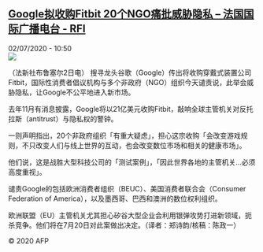 <!--1593687323000-->
[Google拟收购Fitbit 20个NGO痛批威胁隐私 – 法国国际广播电台 - RFI](http://www.rfi.fr//cn/contenu/20200702-google%E6%8B%9F%E6%94%B6%E8%B4%ADfitbit-20%E4%B8%AAngo%E7%97%9B%E6%89%B9%E5%A8%81%E8%83%81%E9%9A%90%E7%A7%81)
------

<div>02/07/2020 - 10:50</div><img src="https://s.rfi.fr/media/display/20203dea-bc49-11ea-ba19-005056a98db9/w:310/p:16x9/eco0003b.200702165001.jpg"><div class="t-content__body u-clearfix"><div class="m-interstitial"></div><p>（法新社布鲁塞尔2日电）    搜寻龙头谷歌（Google）传出将收购穿戴式装置公司Fitbit，国际性消费者倡议机构与多个非政府（NGO）组织今天谴责说，此举会威胁隐私，让Google不公平地进入新市场。</p><p>    去年11月有消息披露，Google将以21亿美元收购Fitbit，敲响全球主管机关对反托拉斯（antitrust）与隐私权的警钟。</p><p>    一则声明指出，20个非政府组织「有重大疑虑」，担心这宗收购「会改变游戏规则，不只改变人们与线上世界的互动，也会改变数位市场和相关的健康市场」。</p><p>    他们说，这是战胜大型科技公司的「测试案例」，「因此世界各地的主管机关...必须高度重视」。</p><p>    谴责Google的包括欧洲消费者组织（BEUC）、美国消费者联合会（Consumer Federation of America），以及墨西哥、巴西和澳洲的数位权利组织。</p><p>    欧洲联盟（EU）主管机关尤其担心矽谷大型企业会利用银弹攻势打进新领域，扼杀竞争。他们将在7月20日对此案做出决定。（译者：郑诗韵/核稿：陈政一）</p><p></p><p class="t-copyright">© 2020 AFP</p>        </div>

